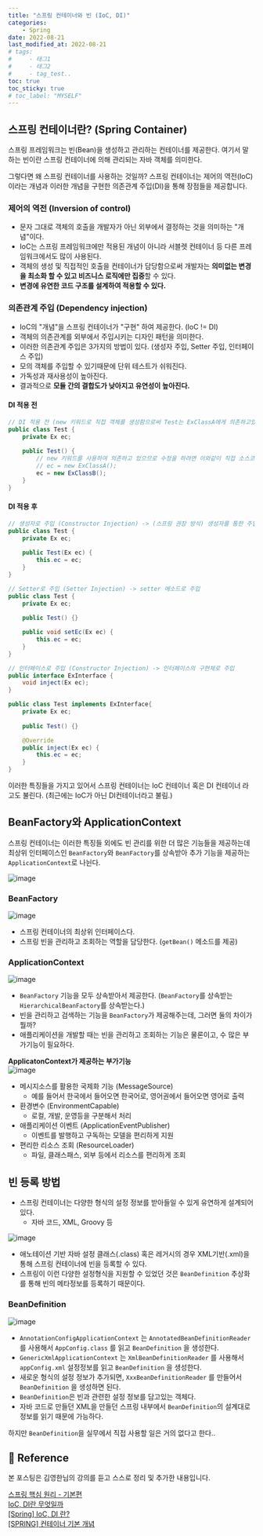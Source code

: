```yaml
---
title: "스프링 컨테이너와 빈 (IoC, DI)"
categories: 
    - Spring
date: 2022-08-21
last_modified_at: 2022-08-21
# tags:
#     - 태그1
#     - 태그2
#     - tag_test..
toc: true
toc_sticky: true
# toc_label: "MYSELF"
---
```


## 스프링 컨테이너란? (Spring Container)
스프링 프레임워크는 빈(Bean)을 생성하고 관리하는 컨테이너를 제공한다. 여기서 말하는 빈이란 스프링 컨테이너에 의해 관리되는 자바 객체를 의미한다.

그렇다면 왜 스프링 컨테이너를 사용하는 것일까? 스프링 컨테이너는 제어의 역전(IoC)이라는 개념과 이러한 개념을 구현한 의존관계 주입(DI)을 통해 장점들을 제공합니다.

### 제어의 역전 (Inversion of control)
- 문자 그대로 객체의 호출을 개발자가 아닌 외부에서 결정하는 것을 의미하는 "개념"이다.
- IoC는 스프링 프레임워크에만 적용된 개념이 아니라 서블렛 컨테이너 등 다른 프레임워크에서도 많이 사용된다.
- 객체의 생성 및 직접적인 호출을 컨테이너가 담당함으로써 개발자는 **의미없는 변경을 최소화 할 수 있고 비즈니스 로직에만 집중**할 수 있다.
- **변경에 유연한 코드 구조를 설계하여 적용할 수 있다.**

### 의존관계 주입 (Dependency injection)
- IoC의 "개념"을 스프링 컨테이너가 "구현" 하여 제공한다. (IoC != DI)
- 객체의 의존관계를 외부에서 주입시키는 디자인 패턴을 의미한다.
- 이러한 의존관계 주입은 3가지의 방법이 있다. (생성자 주입, Setter 주입, 인터페이스 주입)
- 모의 객체를 주입할 수 있기때문에 단위 테스트가 쉬워진다.
- 가독성과 재사용성이 높아진다.
- 결과적으로 **모듈 간의 결합도가 낮아지고 유연성이 높아진다.**

#### DI 적용 전
```java
// DI 적용 전 (new 키워드로 직접 객체를 생성함으로써 Test는 ExClassA에게 의존하고있음.)
public class Test {
    private Ex ec;
    
    public Test() {
        // new 키워드를 사용하여 의존하고 있으므로 수정을 하려면 이와같이 직접 소스코드를 수정해야함.
        // ec = new ExClassA();
        ec = new ExClassB();
    }
}
```

#### DI 적용 후
```java
// 생성자로 주입 (Constructor Injection) -> (스프링 권장 방식) 생성자를 통한 주입
public class Test {
    private Ex ec;
    
    public Test(Ex ec) {
        this.ec = ec;
    }
}
```

```java
// Setter로 주입 (Setter Injection) -> setter 메소드로 주입
public class Test {
    private Ex ec;
    
    public Test() {}

    public void setEc(Ex ec) {
        this.ec = ec;
    }
}
```

```java
// 인터페이스로 주입 (Constructor Injection) -> 인터페이스의 구현체로 주입
public interface ExInterface {
    void inject(Ex ec);
}

public class Test implements ExInterface{
    private Ex ec;
    
    public Test() {}

    @Override
    public inject(Ex ec) {
        this.ec = ec;
    }
}
```

이러한 특징들을 가지고 있어서 스프링 컨테이너는 IoC 컨테이너 혹은 DI 컨테이너 라고도 불린다. (최근에는 IoC가 아닌 DI컨테이너라고 불림.)


## BeanFactory와 ApplicationContext
스프링 컨테이너는 이러한 특징들 외에도 빈 관리를 위한 더 많은 기능들을 제공하는데 최상위 인터페이스인 `BeanFactory`와 `BeanFactory`를 상속받아 추가 기능을 제공하는 `ApplicationContext`로 나뉜다.

![image](https://user-images.githubusercontent.com/36228833/185787059-f7ec113f-53b3-4fb9-95ea-d045799e8aaa.png)

### BeanFactory
![image](https://user-images.githubusercontent.com/36228833/185787172-eb918f22-cd0f-4f05-a360-d14f3f05873a.png)
- 스프링 컨테이너의 최상위 인터페이스다.
- 스프링 빈을 관리하고 조회하는 역할을 담당한다. (`getBean()` 메소드를 제공)

### ApplicationContext
![image](https://user-images.githubusercontent.com/36228833/185787436-e75a8f29-7bf9-40c7-bd36-c4c567cb858d.png)
- `BeanFactory` 기능을 모두 상속받아서 제공한다. (`BeanFactory`를 상속받는 `HierarchicalBeanFactory`를 상속받는다.)
- 빈을 관리하고 검색하는 기능을 `BeanFactory`가 제공해주는데, 그러면 둘의 차이가 뭘까?
- 애플리케이션을 개발할 때는 빈을 관리하고 조회하는 기능은 물론이고, 수 많은 부가기능이 필요하다.

**ApplicatonContext가 제공하는 부가기능**<br/>
![image](https://user-images.githubusercontent.com/36228833/185787228-258a3084-2a98-4ba7-be97-54a8a42847e4.png)
- 메시지소스를 활용한 국제화 기능 (MessageSource)
  - 예를 들어서 한국에서 들어오면 한국어로, 영어권에서 들어오면 영어로 출력
- 환경변수 (EnvironmentCapable)
  - 로컬, 개발, 운영등을 구분해서 처리
- 애플리케이션 이벤트 (ApplicationEventPublisher)
  - 이벤트를 발행하고 구독하는 모델을 편리하게 지원
- 편리한 리소스 조회 (ResourceLoader)
  - 파일, 클래스패스, 외부 등에서 리소스를 편리하게 조회

## 빈 등록 방법
- 스프링 컨테이너는 다양한 형식의 설정 정보를 받아들일 수 있게 유연하게 설계되어 있다.
  - 자바 코드, XML, Groovy 등

![image](https://user-images.githubusercontent.com/36228833/185787642-700d8378-1781-407e-8f8b-51b04bf9bf97.png)

- 애노테이션 기반 자바 설정 클래스(.class) 혹은 레거시의 경우 XML기반(.xml)을 통해 스프링 컨테이너에 빈을 등록할 수 있다.
- 스프링이 이런 다양한 설정형식을 지원할 수 있었던 것은 `BeanDefinition` 추상화를 통해 빈의 메타정보를 등록하기 때문이다.

### BeanDefinition
![image](https://user-images.githubusercontent.com/36228833/185788051-bb511af1-2312-4ad8-a6a3-234281ae7e9f.png)
- `AnnotationConfigApplicationContext` 는 `AnnotatedBeanDefinitionReader` 를 사용해서 `AppConfig.class` 를 읽고 `BeanDefinition` 을 생성한다.
- `GenericXmlApplicationContext` 는 `XmlBeanDefinitionReader` 를 사용해서 `appConfig.xml` 설정정보를 읽고 `BeanDefinition` 을 생성한다.
- 새로운 형식의 설정 정보가 추가되면, `XxxBeanDefinitionReader` 를 만들어서 `BeanDefinition` 을 생성하면 된다.
- `BeanDefinition`은 빈과 관련한 설정 정보를 담고있는 객체다.
- 자바 코드로 만들던 XML을 만들던 스프링 내부에서 `BeanDefinition`의 설계대로 정보를 읽기 때문에 가능하다.

하지만 `BeanDefinition`을 실무에서 직접 사용할 일은 거의 없다고 한다..

## 📣 Reference
본 포스팅은 김영한님의 강의를 듣고 스스로 정리 및 추가한 내용입니다.


[스프링 핵심 원리 - 기본편](https://www.inflearn.com/course/%EC%8A%A4%ED%94%84%EB%A7%81-%ED%95%B5%EC%8B%AC-%EC%9B%90%EB%A6%AC-%EA%B8%B0%EB%B3%B8%ED%8E%B8)<br/>
[IoC, DI란 무엇일까](https://biggwang.github.io/2019/08/31/Spring/IoC,%20DI%EB%9E%80%20%EB%AC%B4%EC%97%87%EC%9D%BC%EA%B9%8C/#undefined)<br/>
[[Spring] IoC, DI 란?](https://jobc.tistory.com/30)<br/>
[[SPRING] 컨테이너 기본 개념](https://salty-computer-until-night.tistory.com/34)
